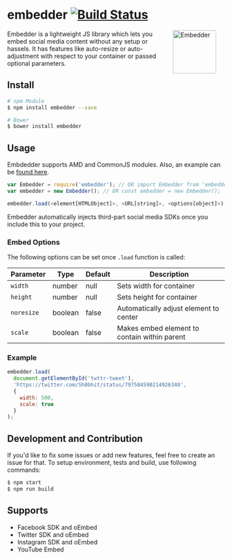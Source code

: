 embedder [![Build Status](https://api.travis-ci.org/w0rm/gulp-svgstore.svg)](https://travis-ci.org/w0rm/gulp-svgstore)
=============

<img align="right" width="100" height="100"
     title="Embedder"
     src="https://s16.postimg.org/5aauaeih1/embed.png" style="margin-right: 20px;">

Embedder is a lightweight JS library which lets you embed social media content without any setup or hassels. It has features like auto-resize or auto-adjustment with respect to your container or passed optional parameters.

## Install

```sh
# npm Module
$ npm install embedder --save

# Bower
$ bower install embedder
```

## Usage

Embdedder supports AMD and CommonJS modules. Also, an example can be [found here](https://github.com/shobhitsharma/embedder/example).

```js
var Embedder = require('embedder'); // OR import Embedder from 'embedder';
var embedder = new Embedder(); // OR const embedder = new Embedder();

embedder.load(<element[HTMLObject]>, <URL[string]>, <options[object]>);
```

Embedder automatically injects third-part social media SDKs once you include this to your project.

### Embed Options

The following options can be set once `.load` function is called:

| Parameter       | Type     | Default    | Description                                     |
| -------------   |----------|------------|-------------------------------------------------|
| `width`         | number   | null       | Sets width for container                        |
| `height`        | number   | null       | Sets height for container                       |
| `noresize`      | boolean  | false      | Automatically adjust element to center          |
| `scale`         | boolean  | false      | Makes embed element to contain within parent    |

### Example

```js
embedder.load(
  document.getElementById('twttr-tweet'),
  'https://twitter.com/Sh0bhit/status/797584590214926340',
  {
    width: 500,
    scale: true
  }
);
```

## Development and Contribution

If you'd like to fix some issues or add new features, feel free to create an issue for that.
To setup environment, tests and build, use following commands:

```bash
$ npm start
$ npm run build
```

## Supports

- Facebook SDK and oEmbed
- Twitter SDK and oEmbed
- Instagram SDK and oEmbed
- YouTube Embed

